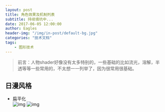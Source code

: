 ```yaml
---
layout: post
title: 角色效果及机制列表
subtitle: 持续填坑中...
date: 2017-06-05 12:00:00
author: Eagles
header-img: "/img/in-post/default-bg.jpg"
categories: "技术文档"
tags:
    - 图形技术
---
```



> 前言：人物shader好像没有太多特别的，一些基础的比如流光，溶解，半透等等一些常用的，不太想一一列举了，因为很常用很基础。
<!-- more -->

## 日漫风格
- 扁平化  
    ![img](//img/in-post/list-render-demo/talk-role-npr.png)
    ![img](//img/in-post/list-render-demo/bleach.gif)

    
    
